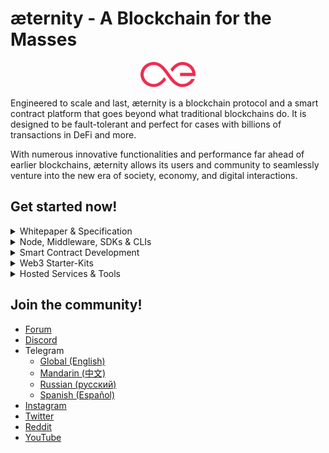 # æternity - A Blockchain for the Masses

<p align='center'>
    <img src='https://raw.githubusercontent.com/aeternity/.github/master/images/logo.svg' height='40'>
</p>


Engineered to scale and last, æternity is a blockchain protocol and a smart contract platform that goes beyond what traditional blockchains do. It is designed to be fault-tolerant and perfect for cases with billions of transactions in DeFi and more.

With numerous innovative functionalities and performance far ahead of earlier blockchains, æternity allows its users and community to seamlessly venture into the new era of society, economy, and digital interactions.

## Get started now!

<details>
  <summary>Whitepaper & Specification</summary> 

- <a href='https://github.com/keypair/white-paper/blob/master/aeternity-whitepaper.pdf' target='_blank'>whitepaper</a> - Whitepaper draft from 2020 where most parts still valid and up to date
- <a href='https://github.com/aeternity/protocol' target='_blank'>protocol</a> - Specification of the æternity blockchain protocol
</details>

<details>
  <summary>Node, Middleware, SDKs & CLIs</summary> 

### Node
- <a href='https://github.com/aeternity/aeternity' target='_blank'>aeternity</a> - Core implementation written in Erlang

### Middleware
- <a href='https://github.com/aeternity/ae_mdw' target='_blank'>ae_mdw</a> - Middleware written in Elixir

### SDKs
Compatible with latest æternity version:

- <a href='https://github.com/aeternity/aepp-sdk-js' target='_blank'>aepp-sdk-js</a> - JavaScript/TypeScript SDK (recommended)
- <a href='https://github.com/kryptokrauts/aepp-sdk-java' target='_blank'>aepp-sdk-java</a> - Java SDK

There are outdated SDKs available which are in most cases not compatible to the latest release. If you have an urgent need for one of the following SDKs or any other programming language let us know!

- <a href='https://github.com/aeternity/aepp-sdk-python' target='_blank'>aepp-sdk-python</a> - Python SDK
- <a href='https://github.com/aeternity/aepp-sdk-go' target='_blank'>aepp-sdk-go</a> - Python SDK
- <a href='https://github.com/aeternity/aepp-sdk-elixir' target='_blank'>aepp-sdk-elixir</a> - Python SDK

### CLIs
- <a href='https://github.com/aeternity/aepp-cli-js' target='_blank'>aepp-cli-js</a> - CLI for the æternity blockchain
- <a href='https://github.com/aeternity/aesophia_cli' target='_blank'>aesophia_cli</a> - CLI for the Sophia compiler
- <a href='https://github.com/aeternity/musig_cli' target='_blank'>musig_cli</a> - CLI for MultiSig

</details>

<details>
  <summary>Smart Contract Development</summary> 

### Sophia Compiler
- <a href='https://github.com/aeternity/aesophia' target='_blank'>aesophia</a> - Sophia compiler
- <a href='https://github.com/aeternity/aesophia_http' target='_blank'>aesophia_http</a> - HTTP interface to the Sophia compiler

### REPL
- <a href='https://github.com/aeternity/aerepl' target='_blank'>aerepl</a> - A sophisticated Read-Eval-Print Loop for Sophia

### Frameworks
- <a href='https://github.com/aeternity/aeproject' target='_blank'>aeproject</a> - Testing framework for Sophia Smart Contract development

### Syntax Highlighting
- <a href='https://github.com/mradkov/vscode-sophia' target='_blank'>vscode-sophia</a> - VSCode extension
- <a href='https://github.com/yinkaenoch/sophia-vim-syntax' target='_blank'>sophia-vim-syntax</a> - VIM configuration
- <a href='https://forum.aeternity.com/t/sophia-emacs-mode/4233/6' target='_blank'>sophia-emacs-mode</a> - Emacs Mode
- <a href='https://github.com/aeternity/sublime-sophia' target='_blank'>sublime-sophia</a> - Sublime Text package

### Token Standards

#### Fungible Tokens
- <a href='https://github.com/aeternity/AEXs/blob/master/AEXS/aex-9.md' target='_blank'>AEX-9</a> - Fungible Token Standard inspired by ERC-20

#### Non Fungible Tokens
- <a href='https://github.com/aeternity/AEXs/blob/master/AEXS/aex-141.md' target='_blank'>AEX-141</a> - NFT-Standard inspired by ERC-721

### Example implementations

#### DeFi
- <a href='https://github.com/aeternity/aeternity-fungible-token' target='_blank'>aeternity-fungible-token</a> - Reference implementation of the AEX-9 standard
- <a href='https://github.com/mradkov/aeternity-token-sale-example' target='_blank'>aeternity-token-sale-example</a> - Simple token sale example
- <a href='https://github.com/aeternity/dex-contracts-v2' target='_blank'>dex-contracts-v2</a> - Automated Market Maker (AMM) implementation that powers the <a href='https://dex.superhero.com' target='_blank'>Superhero DEX</a>
- <a href='https://github.com/aeternity/tipping-contract' target='_blank'>tipping-contract</a> - Tipping contracts that handle tips in <a href='https://superhero.com' target='_blank'>Superhero Social</a>
- <a href='https://github.com/aeternity/tipping-oracle-service' target='_blank'>tipping-oracle-service</a> - Tipping oracle including contracts that handle claims of tips in <a href='https://superhero.com' target='_blank'>Superhero Social</a>
- <a href='https://github.com/jelly-swap/jelly-ae-htlc' target='_blank'>jelly-ae-htlc</a> - Hashed TimeLock Contract (HTLC) used in [JellySwap](https://jelly.market)

#### NFTs
- <a href='https://github.com/aeternity/aex141-nft-collection-example' target='_blank'>aex141-nft-collection-example</a> - Example NFT collection using the AEX-141 standard
- <a href='https://github.com/aeternity/aex141-examples' target='_blank'>aex141-examples</a> - Further example implementations of the AEX-141 standard

#### Gaming
- <a href='https://github.com/aeternity/state-channel-demo' target='_blank'>state-channel-demo</a> - Official State Channel Demo that includes a ***Rock, Paper, Scissors*** game contract

#### MultiSig
- <a href='https://github.com/aeternity/ga-multisig-contract' target='_blank'>ga-multisig-contract</a> - Smart Contract that can be used to convert a regular, plain-old account (POA) into a MultiSig account using the Generalized Account feature of æternity

#### Others
- <a href='https://github.com/aeternity/aepp-sophia-examples' target='_blank'>aepp-sophia-examples</a> - Several examples that showcase different features and the usage of AEproject

</details>

<details>
  <summary>Web3 Starter-Kits</summary>

### Wallets
- <a href='https://github.com/aeternity/superhero-wallet' target='_blank'>superhero-wallet</a> - The most advanced æternity wallet implementation which is available on desktop as browser extension for Chrome & Firefox as well as on mobile for Android & iOS.

### Boilerplates
- <a href='https://github.com/YinkaEnoch/aepp-boilerplate-angular' target='_blank'>aepp-boilerplate-angular</a> - Angular æpp boilerplate showcasing the usage of SDK to connect to Superhero Wallet
- <a href='https://github.com/emmanuelJet/aepp-boilerplate-react' target='_blank'>aepp-boilerplate-react</a> - React æpp boilerplate showcasing the usage of SDK to connect to Superhero Wallet
- <a href='https://github.com/aeternity/aepp-boilerplate-vue' target='_blank'>aepp-boilerplate-vue</a> - Vue æpp boilerplate showcasing the usage of SDK to connect to Superhero Wallet

</details>

<details>
  <summary>Hosted Services & Tools</summary> 

### Node
- <a href='https://mainnet.aeternity.io/v3/status' target='_blank'>Mainnet</a> - Access to the `status` endpoint
- <a href='https://testnet.aeternity.io/v3/status' target='_blank'>Testnet</a> - Access to the `status` endpoint
- <a href='https://api-docs.aeternity.io' target='_blank'>Swagger-UI</a> - Explore and interact with the Node API

### Middleware
- <a href='https://mainnet.aeternity.io/mdw/v2/status' target='_blank'>Mainnet</a> - Access to the `status` endpoint
- <a href='https://testnet.aeternity.io/mdw/v2/status' target='_blank'>Testnet</a> - Access to the `status` endpoint

### Explorer
- <a href='https://explorer.aeternity.io' target='_blank'>Mainnet</a> - Explore the history of æternity mainnet
- <a href='https://explorer.testnet.aeternity.io' target='_blank'>Testnet</a> - Explore the history of æternity testnet

### Other Services

#### Faucet
- <a href='https://faucet.aeternity.io' target='_blank'>Testnet Faucet</a> - Fund your wallet with some Æ coins and get started

#### Smart Contract Development
- <a href='https://compiler.aepps.com/version' target='_blank'>Sophia HTTP Compiler</a> - Access the `version` endpoint
- <a href='https://repl.aeternity.io' target='_blank'>REPL</a> - REPL with a basic UI
- <a href='https://contracts.aepps.com' target='_blank'>Contract Editor</a> - Lightweight editor for quick prototyping
- <a href='https://studio.aepps.com/' target='_blank'>AEstudio</a> - IDE for quick prototyping with Wallet connection
</details>

## Join the community!
- <a href='https://forum.aeternity.com' target='_blank'>Forum</a>
- <a href='https://discord.gg/55f8F2jZq4' target='_blank'>Discord</a>
- Telegram
    - <a href='https://t.me/aeternity' target='_blank'>Global (English)</a>
    - <a href='https://t.me/AEChinaCommunity' target='_blank'>Mandarin (中文)</a>
    - <a href='https://t.me/aeternityRU' target='_blank'>Russian (русский)</a>
    - <a href='https://t.me/aeternityEsp' target='_blank'>Spanish (Español)</a>
- <a href='https://www.instagram.com/aeternity.blockchain/' target='_blank'>Instagram</a>
- <a href='https://twitter.com/aeternity' target='_blank'>Twitter</a>
- <a href='https://www.reddit.com/r/Aeternity/' target='_blank'>Reddit</a>
- <a href='https://www.youtube.com/channel/UCEsM0b7QPazeMR80DxNkzCA' target='_blank'>YouTube</a>